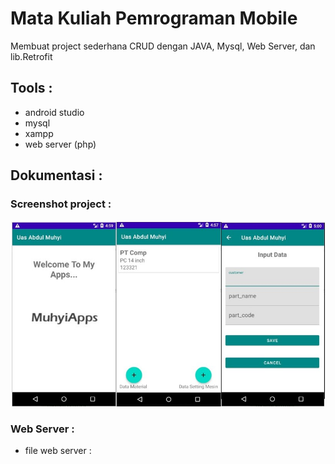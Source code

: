 # Mata Kuliah Pemrograman Mobile
Membuat project sederhana CRUD dengan JAVA, Mysql, Web Server, dan lib.Retrofit
## Tools :
- android studio
- mysql
- xampp
- web server (php)
## Dokumentasi :
### Screenshot project :
![img](https://github.com/abdulmuhyi/uas_muhyi/blob/main/app/src/main/res/drawable/sshot.png)
### Web Server :
* file web server :
